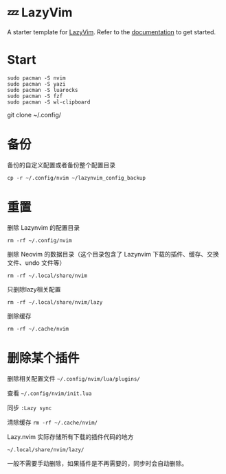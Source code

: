 # 💤 LazyVim

A starter template for [LazyVim](https://github.com/LazyVim/LazyVim).
Refer to the [documentation](https://lazyvim.github.io/installation) to get started.

# Start
```
sudo pacman -S nvim
sudo pacman -S yazi
sudo pacman -S luarocks
sudo pacman -S fzf
sudo pacman -S wl-clipboard
```
git clone ~/.config/


# 备份

备份的自定义配置或者备份整个配置目录

`cp -r ~/.config/nvim ~/lazynvim_config_backup`


# 重置

删除 Lazynvim 的配置目录

`rm -rf ~/.config/nvim`

删除 Neovim 的数据目录（这个目录包含了 Lazynvim 下载的插件、缓存、交换文件、undo 文件等）

`rm -rf ~/.local/share/nvim`

只删除lazy相关配置

`rm -rf ~/.local/share/nvim/lazy`

删除缓存

`rm -rf ~/.cache/nvim`


# 删除某个插件

删除相关配置文件
`~/.config/nvim/lua/plugins/`

查看
`~/.config/nvim/init.lua`

同步
`:Lazy sync`

清除缓存
`rm -rf ~/.cache/nvim/`


Lazy.nvim 实际存储所有下载的插件代码的地方

`~/.local/share/nvim/lazy/`

一般不需要手动删除，如果插件是不再需要的，同步时会自动删除。

